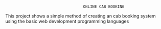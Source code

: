                                       ONLINE CAB BOOKING

This project shows a simple method of creating an cab booking system using the basic web development programming languages